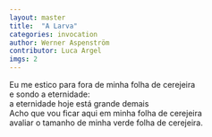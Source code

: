 ```yaml
---
layout: master
title:  "A Larva"
categories: invocation
author: Werner Aspenström
contributor: Luca Argel
imgs: 2
---
```


Eu me estico para fora de minha folha de cerejeira  
e sondo a eternidade:  
a eternidade hoje está grande demais  
Acho que vou ficar aqui em minha folha de cerejeira  
avaliar o tamanho de minha verde folha de cerejeira.  


